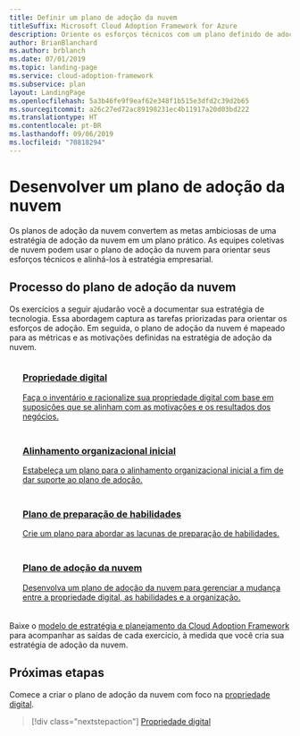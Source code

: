 ```yaml
---
title: Definir um plano de adoção da nuvem
titleSuffix: Microsoft Cloud Adoption Framework for Azure
description: Oriente os esforços técnicos com um plano definido de adoção da nuvem
author: BrianBlanchard
ms.author: brblanch
ms.date: 07/01/2019
ms.topic: landing-page
ms.service: cloud-adoption-framework
ms.subservice: plan
layout: LandingPage
ms.openlocfilehash: 5a3b46fe9f9eaf62e348f1b515e3dfd2c39d2b65
ms.sourcegitcommit: a26c27ed72ac89198231ec4b11917a20d03bd222
ms.translationtype: HT
ms.contentlocale: pt-BR
ms.lasthandoff: 09/06/2019
ms.locfileid: "70818294"
---
```

<!-- markdownlint-disable MD026 -->

# <a name="develop-a-cloud-adoption-plan"></a>Desenvolver um plano de adoção da nuvem

Os planos de adoção da nuvem convertem as metas ambiciosas de uma estratégia de adoção da nuvem em um plano prático. As equipes coletivas de nuvem podem usar o plano de adoção da nuvem para orientar seus esforços técnicos e alinhá-los à estratégia empresarial.

## <a name="cloud-adoption-plan-process"></a>Processo do plano de adoção da nuvem

Os exercícios a seguir ajudarão você a documentar sua estratégia de tecnologia. Essa abordagem captura as tarefas priorizadas para orientar os esforços de adoção. Em seguida, o plano de adoção da nuvem é mapeado para as métricas e as motivações definidas na estratégia de adoção da nuvem.

<!-- markdownlint-disable MD033 -->

<ul class="panelContent cardsF">
    <li style="display: flex; flex-direction: column;">
        <a href="../digital-estate/rationalize.md">
            <div class="cardSize">
                <div class="cardPadding" style="padding-bottom:10px;">
                    <div class="card" style="padding-bottom:10px;">
                        <div class="cardImageOuter">
                            <div class="cardImage">
                                <img alt="" src="../_images/icons/1.png" data-linktype="external">
                            </div>
                        </div>
                        <div class="cardText" style="padding-left:0px;">
                            <h3>Propriedade digital</h3>
Faça o inventário e racionalize sua propriedade digital com base em suposições que se alinham com as motivações e os resultados dos negócios.
                        </div>
                    </div>
                </div>
            </div>
        </a>
    </li>
    <li style="display: flex; flex-direction: column;">
        <a href="./initial-org-alignment.md">
            <div class="cardSize">
                <div class="cardPadding" style="padding-bottom:10px;">
                    <div class="card" style="padding-bottom:10px;">
                        <div class="cardImageOuter">
                            <div class="cardImage">
                                <img alt="" src="../_images/icons/2.png" data-linktype="external">
                            </div>
                        </div>
                        <div class="cardText" style="padding-left:0px;">
                            <h3>Alinhamento organizacional inicial</h3>
Estabeleça um plano para o alinhamento organizacional inicial a fim de dar suporte ao plano de adoção.
                        </div>
                    </div>
                </div>
            </div>
        </a>
    </li>
    <li style="display: flex; flex-direction: column;">
        <a href="./adapt-roles-skills-processes.md">
            <div class="cardSize">
                <div class="cardPadding" style="padding-bottom:10px;">
                    <div class="card" style="padding-bottom:10px;">
                        <div class="cardImageOuter">
                            <div class="cardImage">
                                <img alt="" src="../_images/icons/3.png" data-linktype="external">
                            </div>
                        </div>
                        <div class="cardText" style="padding-left:0px;">
                            <h3>Plano de preparação de habilidades</h3>
Crie um plano para abordar as lacunas de preparação de habilidades.
                        </div>
                    </div>
                </div>
            </div>
        </a>
    </li>
    <li style="display: flex; flex-direction: column;">
        <a href="./plan-intro.md">
            <div class="cardSize">
                <div class="cardPadding" style="padding-bottom:10px;">
                    <div class="card" style="padding-bottom:10px;">
                        <div class="cardImageOuter">
                            <div class="cardImage">
                                <img alt="" src="../_images/icons/4.png" data-linktype="external">
                            </div>
                        </div>
                        <div class="cardText" style="padding-left:0px;">
                            <h3>Plano de adoção da nuvem</h3>
Desenvolva um plano de adoção da nuvem para gerenciar a mudança entre a propriedade digital, as habilidades e a organização.
                        </div>
                    </div>
                </div>
            </div>
        </a>
    </li>
</ul>

Baixe o [modelo de estratégia e planejamento da Cloud Adoption Framework](https://archcenter.blob.core.windows.net/cdn/fusion/readiness/Microsoft-Cloud-Adoption-Framework-Strategy-and-Plan-Template.docx) para acompanhar as saídas de cada exercício, à medida que você cria sua estratégia de adoção da nuvem.

## <a name="next-steps"></a>Próximas etapas

Comece a criar o plano de adoção da nuvem com foco na [propriedade digital](../digital-estate/index.md).

> [!div class="nextstepaction"]
> [Propriedade digital](../digital-estate/index.md)
